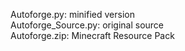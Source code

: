 Autoforge.py: minified version\
Autoforge_Source.py: original source\
Autoforge.zip: Minecraft Resource Pack
